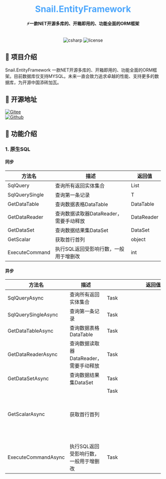 <div align="center">
	<h1 align="center" style="color:#4da7fd"><b>Snail.EntityFramework</b></h1>
</div>
<div align="center">
<span align="center" style="font-weight:bold" >⚡一款NET开源多库的、开箱即用的、功能全面的ORM框架</span>
</div>
<br>
<p align="center">
<img alt="csharp" src="https://img.shields.io/badge/language-csharp-brightgreen.svg">
<img alt="license" src="https://img.shields.io/badge/license-MIT-blue.svg">
</p>

## 🚩 项目介绍
Snail.EntityFramework 一款NET开源多库的、开箱即用的、功能全面的ORM框架。目前数据库仅支持MYSQL。未来一直会致力追求卓越的性能、支持更多的数据库，为开源中国添砖加瓦。

## 🏅 开源地址
[![Gitee](https://shields.io/badge/Gitee-https://gitee.com/weile0796/Snail.EntityFramework-green?logo=gitee&style=flat&logoColor=red)](https://gitee.com/weile0796/Snail.EntityFramework.git)
<br>
[![Github](https://shields.io/badge/Github-https://github.com/weile0769/Snail.EntityFramework-green?logo=github&style=flat&logoColor=white)](https://github.com/weile0769/Snail.EntityFramework)

## 🎉 功能介绍
### 1. **原生SQL**
#### **同步**
| 方法名            | 描述                                   | 返回值     |
| ----------------- | -------------------------------------- | ---------- |
| SqlQuery<T>       | 查询所有返回实体集合                   | List       |
| SqlQuerySingle<T> | 查询第一条记录                         | T          |
| GetDataTable      | 查询数据表格DataTable                  | DataTable  |
| GetDataReader     | 查询数据读取器DataReader，需要手动释放 | DataReader |
| GetDataSet        | 查询数据结果集DataSet                  | DataSet    |
| GetScalar         | 获取首行首列                           | object     |
| ExecuteCommand    | 执行SQL返回受影响行数，一般用于增删改  | int        |
#### **异步**
| 方法名                 | 描述                                   | 返回值           |
| ---------------------- | -------------------------------------- | ---------------- |
| SqlQueryAsync<T>       | 查询所有返回实体集合                   | Task<List>       |
| SqlQuerySingleAsync<T> | 查询第一条记录                         | Task<T>          |
| GetDataTableAsync      | 查询数据表格DataTable                  | Task<DataTable>  |
| GetDataReaderAsync     | 查询数据读取器DataReader，需要手动释放 | Task<DataReader> |
| GetDataSetAsync        | 查询数据结果集DataSet                  | Task<DataSet>    |
| GetScalarAsync         | 获取首行首列                           | Task<object>     |
| ExecuteCommandAsync    | 执行SQL返回受影响行数，一般用于增删改  | Task<int>        |